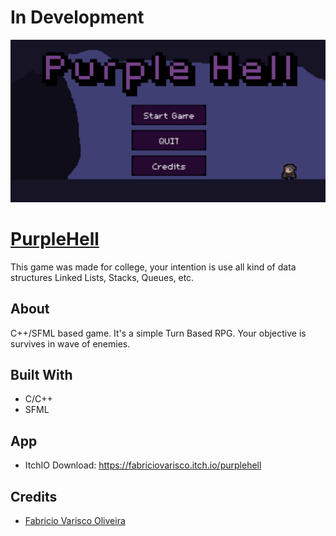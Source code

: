 # In Development

![prints](./doc/game.png)


# [PurpleHell](https://github.com/fabriciovo/PurpleHell)
This game was made for college, your intention is use all kind of data structures Linked Lists, Stacks, Queues, etc. 

## About
C++/SFML based game. It's a simple Turn Based RPG. Your objective is survives in wave of enemies.

## Built With
*  C/C++
* SFML

## App
* ItchIO Download: https://fabriciovarisco.itch.io/purplehell

## Credits

- [Fabricio Varisco Oliveira](https://github.com/fabriciovo)

